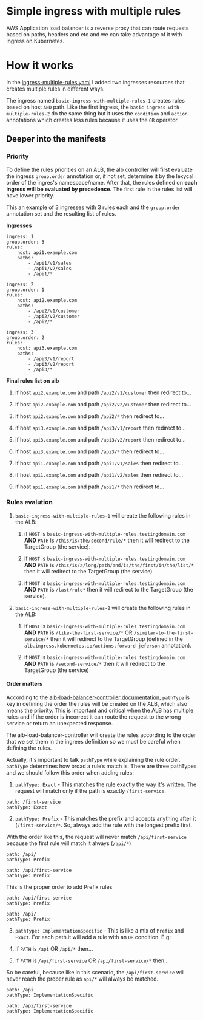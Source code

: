 
# Simple ingress with multiple rules

AWS Application load balancer is a reverse proxy that can route requests based on paths, headers and etc and we can take advantage of it with ingress on Kubernetes.

# How it works

In the [ingress-multiple-rules.yaml](./2.ingress-multiple-rules.yaml) I added two ingresses resources that creates multiple rules in different ways.

The ingress named `basic-ingress-with-multiple-rules-1` creates rules based on host `AND` path. Like the first ingress, the `basic-ingress-with-multiple-rules-2` do the same thing but it uses the `condition` and `action` annotations which creates less rules because it uses the `OR` operator.


## Deeper into the manifests

### Priority

To define the rules priorities on an ALB, the alb controller will first evaluate the ingress `group.order` annotation or, if not set, determine it by the lexycal order of the ingres's namespace/name. After that, the rules defined on **each ingress will be evaluated by precedence**. The first rule in the rules list will have lower priority.

This an example of 3 ingresses with 3 rules each and the `group.order` annotation set and the resulting list of rules.

**Ingresses**
```
ingress: 1
group.order: 3
rules:
    host: api1.example.com
    paths: 
        - /api1/v1/sales
        - /api1/v2/sales
        - /api1/*
```
```
ingress: 2
group.order: 1
rules:
    host: api2.example.com
    paths: 
        - /api2/v1/customer
        - /api2/v2/customer
        - /api2/*
```
```
ingress: 3
group.order: 2
rules:
    host: api3.example.com
    paths: 
        - /api3/v1/report
        - /api3/v2/report
        - /api3/*
```
**Final rules list on alb**
1. if host `api2.example.com` and path `/api2/v1/customer` then redirect to...
2. if host `api2.example.com` and path `/api2/v2/customer` then redirect to...
3. if host `api2.example.com` and path `/api2/*` then redirect to...

4. if host `api3.example.com` and path `/api3/v1/report` then redirect to...
5. if host `api3.example.com` and path `/api3/v2/report` then redirect to...
6. if host `api3.example.com` and path `/api3/*` then redirect to...

7. if host `api1.example.com` and path `/api1/v1/sales` then redirect to...
8. if host `api1.example.com` and path `/api1/v2/sales` then redirect to...
9. if host `api1.example.com` and path `/api1/*` then redirect to...


### Rules evalution

1. `basic-ingress-with-multiple-rules-1` will create the following rules in the ALB:

    1. if `HOST` is `basic-ingress-with-multiple-rules.testingdomain.com` **AND** `PATH` is `/this/is/the/second/rule/*` then it will redirect to the TargetGroup (the service).

    2. if `HOST` is `basic-ingress-with-multiple-rules.testingdomain.com` **AND** `PATH` is `/this/is/a/long/path/and/is/the/first/in/the/list/*` then it will redirect to the TargetGroup (the service).

    3. if `HOST` is `basic-ingress-with-multiple-rules.testingdomain.com` **AND** `PATH` is `/last/rule*` then it will redirect to the TargetGroup (the service).


2. `basic-ingress-with-multiple-rules-2` will create the following rules in the ALB:

    1. if `HOST` is `basic-ingress-with-multiple-rules.testingdomain.com` **AND** `PATH` is `/like-the-first-service/*` OR `/similar-to-the-first-service/*` then it will redirect to the TargetGroup (defined in the `alb.ingress.kubernetes.io/actions.forward-jeferson` annotation).

    2. if `HOST` is `basic-ingress-with-multiple-rules.testingdomain.com` **AND** `PATH` is `/second-service/*` then it will redirect to the TargetGroup (the service)


#### Order matters

According to the [alb-load-balancer-controller documentation](https://kubernetes-sigs.github.io/aws-load-balancer-controller/latest/guide/ingress/spec/), `pathType` is key in defining the order the rules will be created on the ALB, which also means the priority. This is important and critical when the ALB has multiple rules and if the order is incorrect it can route the request to the wrong service or return an unexpected response.

The alb-load-balancer-controller will create the rules according to the order that we set them in the ingrees definition so we must be careful when defining the rules. 

Actually, it's important to talk `pathType` while explaining the rule order. `pathType` determines how broad a rule’s match is. There are three pathTypes and we should follow this order when adding rules:

1. `pathType: Exact` - This matches the rule exactly the way it's written. The request will match only if the path is exactly `/first-service`. 
```
path: /first-service
pathType: Exact
```
2. `pathType: Prefix` - This matches the prefix and accepts anything after it (`/first-service/*`. So, always add the rule with the longest prefix first.

With the order like this, the request will never match `/api/first-service` because the first rule will match it always (`/api/*`)
```
path: /api/
pathType: Prefix

path: /api/first-service
pathType: Prefix
```

This is the proper order to add Prefix rules
```
path: /api/first-service
pathType: Prefix

path: /api/
pathType: Prefix
```

3. `pathType: ImplementationSpecific` - This is like a mix of `Prefix` and `Exact`. For each path it will add a rule with an `OR` condition. E.g:

1. If `PATH` is `/api` OR `/api/*` then...
2. If `PATH` is `/api/first-service` OR `/api/first-service/*` then...

So be careful, because like in this scenario, the `/api/first-service` will never reach the proper rule as `api/*` will always be matched.

```
path: /api
pathType: ImplementationSpecific

path: /api/first-service
pathType: ImplementationSpecific
```




